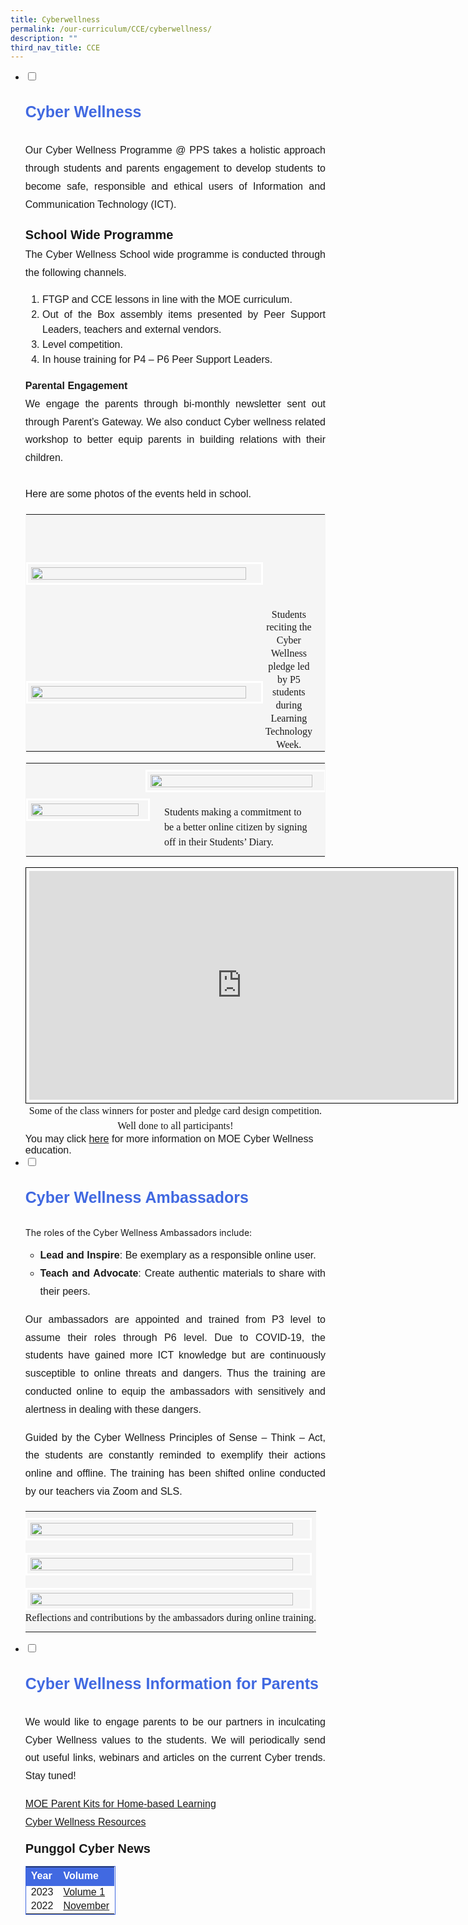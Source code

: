 ```yaml
---
title: Cyberwellness
permalink: /our-curriculum/CCE/cyberwellness/
description: ""
third_nav_title: CCE
---
```

<ul class="jekyllcodex_accordion">
  <li>
    <input id="accordion1" type="checkbox">
		<label for="accordion1"><p style="font-family:Arial; font-size:25px; font-weight:bold; color:royalblue; line-height:1.8">Cyber Wellness</p></label>
    <div>
			<p style="font-family:Arial; font-size:16px; text-align:justify; line-height:1.8">Our Cyber Wellness Programme @ PPS takes a holistic approach through students and parents engagement to develop students to become safe, responsible and ethical users of Information and Communication Technology (ICT).</p>
<div style="font-family:arial; font-size:20px; font-weight:bold; line-height:1.8">School Wide Programme</div>
<div style="font-family:Arial; font-size:16px; text-align:justify; line-height:1.8">The Cyber Wellness School wide programme is conducted through the following channels.</div>
<ol style="font-family:Arial; font-size:16px; text-align:justify; line-height:1.8">
<li style="font-family:Arial; font-size:16px; line-height:1.5">FTGP and CCE lessons in line with the MOE curriculum.</li>
<li style="font-family:Arial; font-size:16px; line-height:1.5">Out of the Box assembly items presented by Peer Support Leaders, teachers and external vendors.</li>
<li style="font-family:Arial; font-size:16px; line-height:1.5">Level competition.</li>
<li style="font-family:Arial; font-size:16px; line-height:1.5">In house training for P4 – P6 Peer Support Leaders.</li>
</ol>

<p style="font-family:Arial; font-size:16px; text-align:justify; line-height:1.8"><strong>Parental Engagement</strong><br>We engage the parents through bi-monthly newsletter sent out through Parent’s Gateway. We also conduct Cyber wellness related workshop to better equip parents in building relations with their children.<br><br>
Here are some photos of the events held in school.</p>
<table style="border:1px solid whitesmoke">
	<tbody><tr>
		<td style="padding:10px 0px 10px 0px; background-color:whitesmoke; border:0px" width="80%"><img style="width:95%; border:3px solid white; padding:5px" src="/images/class%20pledge%201.jpeg"></td>
		<td style="font-family:cursive; font-size:16px; line-height:1.3; text-align:center; padding:150px 20px 0px 1px; background-color:whitesmoke; border:0px" rowspan="2">Students reciting the Cyber Wellness pledge led by P5 students during Learning Technology Week.</td>
	</tr>
	<tr>
		<td style="padding:10px 0px 10px 0px; background-color:whitesmoke"><img style="width:95%; border:3px solid white; padding:5px" src="/images/class%20pledge%202.jpeg"></td>
	</tr>
	</tbody></table>
	<table style="border:1px solid whitesmoke"><tbody><tr>
	<td style="padding:10px 0px 10px 0px; background-color:whitesmoke; border:0px solid white" width="40%" rowspan="2"><img style="width:95%; border:3px solid white; padding:5px" src="/images/class%20pledge%204.jpeg"></td>
	<td style="padding:10px 0px 10px 0px; background-color:whitesmoke; border:0px solid white" width="60%"><img style="width:95%; border:3px solid white; padding:5px" src="/images/class%20pledge%203.jpeg"><div style="padding:20px 20px 0px 30px; font-family:cursive; font-size:16px; line-height:1.5; background-color:whitesmoke">Students making a commitment to be a better online citizen by signing off in their Students’ Diary.</div></td>
		</tr></tbody></table>

<center><iframe allowfullscreen="true" height="366" width="680" frameborder="0" style="border:1px solid black; padding:5px" src="https://docs.google.com/presentation/d/e/2PACX-1vR-e7nLtyjxLQRtzdukpV04BVbjnR8pArFA-sIQpuTQISPpIgYtFiw399DrS2vxE3NIwVtiHUj2lqS2/embed?start=false&amp;loop=false&amp;delayms=3000"></iframe><div style="font-family:cursive; font-size:16px; line-height:1.5; text-align:center">Some of the class winners for poster and pledge card design competition. <br>Well done to all participants!</div></center>
		
<div style="font-family:Arial; font-size:16px">You may click <a href="https://www.moe.gov.sg/education-in-sg/our-programmes/cyber-wellness">here</a> for more information on MOE Cyber Wellness education.</div>
    </div>
	</li>
	<li>
    <input id="accordion2" type="checkbox">
    <label for="accordion2"><p style="font-family:Arial; font-size:25px; font-weight:bold; color:royalblue; line-height:1.8">Cyber Wellness Ambassadors</p></label>
    <div>
      <p dir="ltr">The roles of the Cyber Wellness Ambassadors include:</p>
<ul>
<li style="font-family:Arial; font-size:16px; text-align:justify; line-height:1.8"><strong>Lead and Inspire</strong>:&nbsp;Be exemplary as a responsible online user.</li>
<li style="font-family:Arial; font-size:16px; text-align:justify; line-height:1.8"><strong>Teach and Advocate</strong>:&nbsp;Create authentic materials to share with their peers.</li>
</ul>
<p style="font-family:Arial; font-size:16px; text-align:justify; line-height:1.8">Our ambassadors are appointed and trained from P3 level to assume their roles through P6 level. Due to COVID-19, the students have gained more ICT knowledge but are continuously susceptible to online threats and dangers. Thus the training are conducted online to equip the ambassadors with sensitively and alertness in dealing with these dangers.</p>
<p style="font-family:Arial; font-size:16px; text-align:justify; line-height:1.8">Guided by the Cyber Wellness Principles of Sense – Think – Act, the students are constantly reminded to exemplify their actions online and offline. The training has been shifted online conducted by our teachers via Zoom and SLS.</p>
				<table>
					<tbody><tr>
						<td style="padding:10px 0px 10px 0px; background-color:whitesmoke; border:0px solid white"><img src="/images/training%201.jpeg" style="width:95%; border:3px solid white; padding:5px"></td>
					</tr><tr>
						<td style="padding:10px 0px 10px 0px; background-color:whitesmoke; border:0px solid white"><img src="/images/training%202.jpeg" style="width:95%; border:3px solid white; padding:5px"></td>
					</tr>
					<tr>
			<td style="padding:10px 0px 10px 0px; background-color:whitesmoke; border:0px solid white"><img src="/images/training%203.jpeg" style="width:95%; border:3px solid white; padding:5px"><div style="font-family:cursive; font-size:16px; line-height:1.5; text-align:center">Reflections and contributions by the ambassadors during online training.</div></td>
    </tr>
		</tbody></table>
	</div></li>
	<li>
    <input id="accordion3" type="checkbox">
	<label for="accordion3"><p style="font-family:Arial; font-size:25px; font-weight:bold; color:royalblue; line-height:1.8">Cyber Wellness Information for Parents</p></label>
    <div>
      <p style="font-family:Arial; font-size:16px; text-align:justify; line-height:1.8">We would like to engage parents to be our partners in inculcating Cyber Wellness values to the students. We will periodically send out useful links, webinars and articles on the current Cyber trends. Stay tuned!</p>
<p style="font-family:Arial; font-size:16px; text-align:justify; line-height:1.8">
	<a href="/our-curriculum/home-based-learning/">MOE Parent Kits for Home-based Learning</a><br>
	<a href="/files/cce/CyberWellness/CyberWellnessResource.pdf" target="_blank">Cyber Wellness Resources</a></p>

<div colspan="2" style="font-family:Arial; font-size:20px; font-weight:bold">Punggol Cyber News</div>
<table style="width:30%; border:1px solid royalblue">
	<tbody><tr style="font-weight:bold; line-height:1.3; background-color:royalblue">
			<td style="font-family:Arial; font-size:16px; line-height:1.5; color:white">Year</td>
			<td style="font-family:Arial; font-size:16px; line-height:1.5; color:white">Volume</td>
		</tr>
		<tr>
			<td style="font-family:Arial; font-size:16px; border: 0px solid black; line-height:1">2023</td>
			<td style="font-family:Arial; font-size:16px; border: 0px solid black; line-height:1"><a href="https://go.gov.sg/punggolcyberwellness" target="_blank">Volume 1</a></td>
		</tr>
		<tr>
		<td style="font-family:Arial; font-size:16px; border: 0px solid black; line-height:1">2022</td>
	<td style="font-family:Arial; font-size:16px; border: 0px solid black; line-height:1"><a href="/files/PPSCyberNews/2022/CN-Nov2022.pdf" target="_blank">November</a></td>
		</tr>
	</tbody></table>
    </div>
	</li>
</ul>